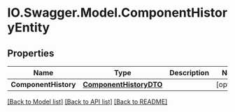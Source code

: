 # IO.Swagger.Model.ComponentHistoryEntity
## Properties

Name | Type | Description | Notes
------------ | ------------- | ------------- | -------------
**ComponentHistory** | [**ComponentHistoryDTO**](ComponentHistoryDTO.md) |  | [optional] 

[[Back to Model list]](../README.md#documentation-for-models) [[Back to API list]](../README.md#documentation-for-api-endpoints) [[Back to README]](../README.md)

